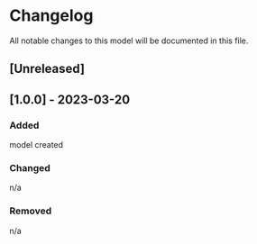 # Changelog
All notable changes to this model will be documented in this file.

## [Unreleased]

## [1.0.0] - 2023-03-20
### Added
model created

### Changed
n/a

### Removed
n/a


